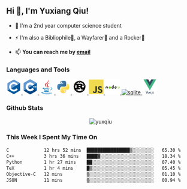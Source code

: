 ## Hi 👋, I'm Yuxiang Qiu!

- 🔭 I'm a 2nd year computer science student

- ⚡ I'm also a Bibliophile📕, a Wayfarer🚶 and a Rocker🤘

- 📫 **You can reach me by [email](qyxtim@qq.com)**

### Languages and Tools
<p align="left"> <a href="https://www.cprogramming.com/" target="_blank" rel="noreferrer"> <img src="https://raw.githubusercontent.com/devicons/devicon/master/icons/c/c-original.svg" alt="c" width="40" height="40"/> </a> <a href="https://www.w3schools.com/cpp/" target="_blank" rel="noreferrer"> <img src="https://raw.githubusercontent.com/devicons/devicon/master/icons/cplusplus/cplusplus-original.svg" alt="cplusplus" width="40" height="40"/> </a> <a href="https://www.java.com" target="_blank" rel="noreferrer"> <img src="https://raw.githubusercontent.com/devicons/devicon/master/icons/java/java-original.svg" alt="java" width="40" height="40"/> </a> <a href="https://www.python.org" target="_blank" rel="noreferrer"> <img src="https://raw.githubusercontent.com/devicons/devicon/master/icons/python/python-original.svg" alt="python" width="40" height="40"/> </a> <a href="https://www.rust-lang.org" target="_blank" rel="noreferrer"> <img src="https://raw.githubusercontent.com/devicons/devicon/master/icons/rust/rust-plain.svg" alt="rust" width="40" height="40"/> </a> <a href="https://developer.mozilla.org/en-US/docs/Web/JavaScript" target="_blank" rel="noreferrer"> <img src="https://raw.githubusercontent.com/devicons/devicon/master/icons/javascript/javascript-original.svg" alt="javascript" width="40" height="40"/> </a> <a href="https://nodejs.org" target="_blank" rel="noreferrer"> <img src="https://raw.githubusercontent.com/devicons/devicon/master/icons/nodejs/nodejs-original-wordmark.svg" alt="nodejs" width="40" height="40"/> </a> <a href="https://www.sqlite.org/" target="_blank" rel="noreferrer"> <img src="https://www.vectorlogo.zone/logos/sqlite/sqlite-icon.svg" alt="sqlite" width="40" height="40"/> </a> <a href="https://vuejs.org/" target="_blank" rel="noreferrer"> <img src="https://raw.githubusercontent.com/devicons/devicon/master/icons/vuejs/vuejs-original-wordmark.svg" alt="vuejs" width="40" height="40"/> </a> </p>

### **Github Stats**

<div align="center">
  <img align="center" src="https://github-readme-stats.vercel.app/api?username=yuxqiu&show_icons=true&theme=nord&hide_title=true&hide_border=true" alt="yuxqiu" />
</div>

### **This Week I Spent My Time On**
<!--START_SECTION:waka-->

```text
C             12 hrs 52 mins  ████████████████▒░░░░░░░░   65.30 %
C++           3 hrs 36 mins   ████▓░░░░░░░░░░░░░░░░░░░░   18.34 %
Python        1 hr 27 mins    ██░░░░░░░░░░░░░░░░░░░░░░░   07.40 %
TeX           1 hr 4 mins     █▒░░░░░░░░░░░░░░░░░░░░░░░   05.45 %
Objective-C   12 mins         ▒░░░░░░░░░░░░░░░░░░░░░░░░   01.10 %
JSON          11 mins         ▒░░░░░░░░░░░░░░░░░░░░░░░░   00.94 %
```

<!--END_SECTION:waka-->
